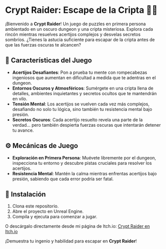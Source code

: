 # Crypt Raider: Escape de la Cripta 🏰🧩

¡Bienvenido a **Crypt Raider**! Un juego de puzzles en primera persona ambientado en un oscuro dungeon y una cripta misteriosa. Explora cada rincón mientras resuelves acertijos complejos y desvelas secretos sombríos. ¿Tienes la astucia suficiente para escapar de la cripta antes de que las fuerzas oscuras te alcancen?

## 🌟 Características del Juego

- **Acertijos Desafiantes**: Pon a prueba tu mente con rompecabezas ingeniosos que aumentan en dificultad a medida que te adentras en el dungeon.
- **Entornos Oscuros y Atmosféricos**: Sumérgete en una cripta llena de detalles, ambientes inquietantes y secretos ocultos que te mantendrán en vilo.
- **Tensión Mental**: Los acertijos se vuelven cada vez más complejos, desafiando no solo tu lógica, sino también tu resistencia mental bajo presión.
- **Secretos Oscuros**: Cada acertijo resuelto revela una parte de la verdad... pero también despierta fuerzas oscuras que intentarán detener tu avance.

## ⚙️ Mecánicas de Juego

- **Exploración en Primera Persona**: Muévete libremente por el dungeon, inspecciona tu entorno y descubre pistas cruciales para resolver los acertijos.
- **Resistencia Mental**: Mantén la calma mientras enfrentas acertijos bajo presión, sabiendo que cada error podría ser fatal.

## 🚀 Instalación

1. Clona este repositorio.
2. Abre el proyecto en Unreal Engine.
3. Compila y ejecuta para comenzar a jugar.

O descárgalo directamente desde mi página de Itch.io: [Crypt Raider en Itch.io](https://joshe1129.itch.io/cryptofconundrums)

¡Demuestra tu ingenio y habilidad para escapar en **Crypt Raider**!
